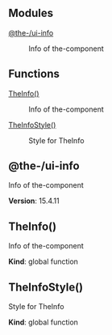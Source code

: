 <!--- Code generated by @the-/script-doc. DO NOT EDIT. -->

## Modules

<dl>
<dt><a href="#module_@the-/ui-info">@the-/ui-info</a></dt>
<dd><p>Info of the-component</p>
</dd>
</dl>

## Functions

<dl>
<dt><a href="#TheInfo">TheInfo()</a></dt>
<dd><p>Info of the-component</p>
</dd>
<dt><a href="#TheInfoStyle">TheInfoStyle()</a></dt>
<dd><p>Style for TheInfo</p>
</dd>
</dl>

<a name="module_@the-/ui-info"></a>

## @the-/ui-info
Info of the-component

**Version**: 15.4.11  
<a name="TheInfo"></a>

## TheInfo()
Info of the-component

**Kind**: global function  
<a name="TheInfoStyle"></a>

## TheInfoStyle()
Style for TheInfo

**Kind**: global function  
